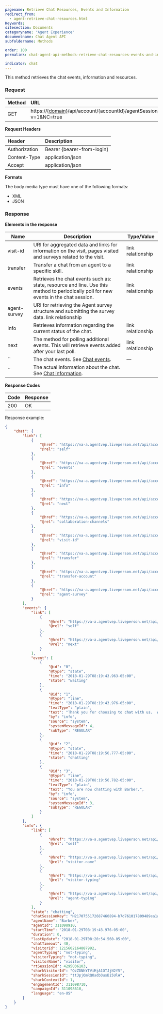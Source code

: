 ```yaml
---
pagename: Retrieve Chat Resources, Events and Information
redirect_from:
  - agent-retrieve-chat-resources.html
Keywords:
sitesection: Documents
categoryname: "Agent Experience"
documentname: Chat Agent API
subfoldername: Methods

order: 100
permalink: chat-agent-api-methods-retrieve-chat-resources-events-and-information.html

indicator: chat
---
```


This method retrieves the chat events, information and resources.

### Request

 |Method|  URL|
 |:---  |:--- |
 |GET|  https://[{domain}](/agent-domain-domain-api.html)/api/account/{accountId}/agentSession/{agentSessionId}/chat/{chatId}?v=1&NC=true |

**Request Headers**

 |Header  |Description |
 |:---|  :---|
 |Authorization| Bearer {bearer-from-login} |
 |Content-Type|  application/json |
 |Accept|  application/json |

**Formats**

The body media type must have one of the following formats:

- XML
- JSON

### Response

**Elements in the response**

 | Name         | Description                                                                                                                           | Type/Value        |
|--------------|---------------------------------------------------------------------------------------------------------------------------------------|-------------------|
| visit-id     | URI for aggregated data and links for information on the visit, pages visited and surveys related to the visit.                       | link relationship |
| transfer     | Transfer a chat from an agent to a specific skill.                                                                                    | link relationship |
| events       | Retrieves the chat events such as: state, resource and line. Use this method to periodically poll for new events in the chat session. | link relationship |
| agent-survey | URI for retrieving the Agent survey structure and submitting the survey data. link relationship                                       |                   |
| info         | Retrieves information regarding the current status of the chat.                                                                       | link relationship |
| next         | The method for polling additional events. This will retrieve events added after your last poll.                                       | link relationship |
| ``           | The chat events. See [Chat events](agent-retrieve-chat-events.html).                                                                  | —                 |
| ``           | The actual information about the chat. See [Chat information](agent-retrieve-chat-info.html).                                           |                   |

**Response Codes**

| Code|  Response |
 |:---|  :---|
 |200  |OK |

Response example:

```json
{
    "chat": {
        "link": [
            {
                "@href": "https://va-a.agentvep.liveperson.net/api/account/25025413/agentSession/1027882276/chat/H2170755172687460894-b7d761017809489ea1a257461eb373eeK8457415",
                "@rel": "self"
            },
            {
                "@href": "https://va-a.agentvep.liveperson.net/api/account/25025413/agentSession/1027882276/chat/H2170755172687460894-b7d761017809489ea1a257461eb373eeK8457415/events",
                "@rel": "events"
            },
            {
                "@href": "https://va-a.agentvep.liveperson.net/api/account/25025413/agentSession/1027882276/chat/H2170755172687460894-b7d761017809489ea1a257461eb373eeK8457415/info",
                "@rel": "info"
            },
            {
                "@href": "https://va-a.agentvep.liveperson.net/api/account/25025413/agentSession/1027882276/chat/H2170755172687460894-b7d761017809489ea1a257461eb373eeK8457415?from=4",
                "@rel": "next"
            },
            {
                "@href": "https://va-a.agentvep.liveperson.net/api/account/25025413/agentSession/1027882276/chat/H2170755172687460894-b7d761017809489ea1a257461eb373eeK8457415/collaborationChannels",
                "@rel": "collaboration-channels"
            },
            {
                "@href": "https://va-a.agentvep.liveperson.net/api/account/25025413/agentSession/1027882276/visits/visit/H2170755172687460894K8457415",
                "@rel": "visit-id"
            },
            {
                "@href": "https://va-a.agentvep.liveperson.net/api/account/25025413/agentSession/1027882276/chat/H2170755172687460894-b7d761017809489ea1a257461eb373eeK8457415/transfer",
                "@rel": "transfer"
            },
            {
                "@href": "https://va-a.agentvep.liveperson.net/api/account/25025413/agentSession/1027882276/chat/H2170755172687460894-b7d761017809489ea1a257461eb373eeK8457415/transferAccount",
                "@rel": "transfer-account"
            },
            {
                "@href": "https://va-a.agentvep.liveperson.net/api/account/25025413/agentSession/1027882276/chat/H2170755172687460894-b7d761017809489ea1a257461eb373eeK8457415/survey",
                "@rel": "agent-survey"
            }
        ],
        "events": {
            "link": [
                {
                    "@href": "https://va-a.agentvep.liveperson.net/api/account/25025413/agentSession/1027882276/chat/H2170755172687460894-b7d761017809489ea1a257461eb373eeK8457415/events",
                    "@rel": "self"
                },
                {
                    "@href": "https://va-a.agentvep.liveperson.net/api/account/25025413/agentSession/1027882276/chat/H2170755172687460894-b7d761017809489ea1a257461eb373eeK8457415/events?from=4",
                    "@rel": "next"
                }
            ],
            "event": [
                {
                    "@id": "0",
                    "@type": "state",
                    "time": "2018-01-29T08:19:43.963-05:00",
                    "state": "waiting"
                },
                {
                    "@id": "1",
                    "@type": "line",
                    "time": "2018-01-29T08:19:43.976-05:00",
                    "textType": "plain",
                    "text": "Thank you for choosing to chat with us.  An agent will be with you shortly.",
                    "by": "info",
                    "source": "system",
                    "systemMessageId": 4,
                    "subType": "REGULAR"
                },
                {
                    "@id": "2",
                    "@type": "state",
                    "time": "2018-01-29T08:19:56.777-05:00",
                    "state": "chatting"
                },
                {
                    "@id": "3",
                    "@type": "line",
                    "time": "2018-01-29T08:19:56.782-05:00",
                    "textType": "plain",
                    "text": "You are now chatting with Barber.",
                    "by": "info",
                    "source": "system",
                    "systemMessageId": 3,
                    "subType": "REGULAR"
                }
            ]
        },
        "info": {
            "link": [
                {
                    "@href": "https://va-a.agentvep.liveperson.net/api/account/25025413/agentSession/1027882276/chat/H2170755172687460894-b7d761017809489ea1a257461eb373eeK8457415/info",
                    "@rel": "self"
                },
                {
                    "@href": "https://va-a.agentvep.liveperson.net/api/account/25025413/agentSession/1027882276/chat/H2170755172687460894-b7d761017809489ea1a257461eb373eeK8457415/info/visitorName",
                    "@rel": "visitor-name"
                },
                {
                    "@href": "https://va-a.agentvep.liveperson.net/api/account/25025413/agentSession/1027882276/chat/H2170755172687460894-b7d761017809489ea1a257461eb373eeK8457415/info/visitorTyping",
                    "@rel": "visitor-typing"
                },
                {
                    "@href": "https://va-a.agentvep.liveperson.net/api/account/25025413/agentSession/1027882276/chat/H2170755172687460894-b7d761017809489ea1a257461eb373eeK8457415/info/agentTyping",
                    "@rel": "agent-typing"
                }
            ],
            "state": "chatting",
            "chatSessionKey": "H2170755172687460894-b7d761017809489ea1a257461eb373eeK8457415",
            "agentName": "Barber",
            "agentId": 311098910,
            "startTime": "2018-01-29T08:19:43.976-05:00",
            "duration": 0,
            "lastUpdate": "2018-01-29T08:20:54.560-05:00",
            "chatTimeout": 40,
            "visitorId": 1215602164887992,
            "agentTyping": "not-typing",
            "visitorTyping": "not-typing",
            "visitorName": "visitor",
            "rtSessionId": 4295036103,
            "sharkVisitorId": "QzZDNhYTViMjA1OTJjN2Y5",
            "sharkSessionId": "ttJpjOmRQ0adbOusBi5UlA",
            "sharkContextId": 1,
            "engagementId": 311098710,
            "campaignId": 311098610,
            "language": "en-US"
        }
    }
}
```
